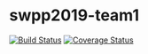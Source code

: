 # swpp2019-team1

[![Build Status](https://travis-ci.org/swsnu/swpp2019-team1.svg?branch=master)](https://travis-ci.org/swsnu/swpp2019-team1)
[![Coverage Status](https://coveralls.io/repos/github/swsnu/swpp2019-team1/badge.svg?branch=master)](https://coveralls.io/github/swsnu/swpp2019-team1?branch=master)
